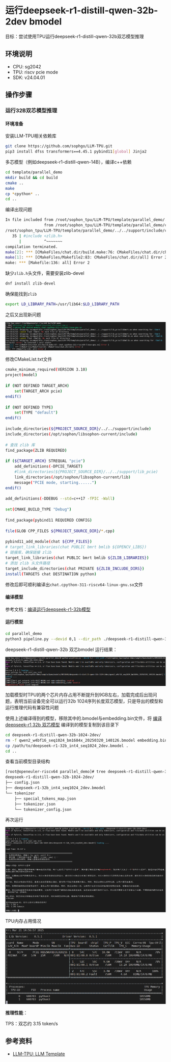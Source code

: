# 运行deepseek-r1-distill-qwen-32b-2dev bmodel

目标：尝试使用TPU运行deepseek-r1-distill-qwen-32b双芯模型推理

## 环境说明

* CPU: sg2042
* TPU: riscv pcie mode
* SDK: v24.04.01

## 操作步骤

### 运行32B双芯模型推理

#### 环境准备

安装LLM-TPU相关依赖库

```sh
git clone https://github.com/sophgo/LLM-TPU.git
pip3 install dfss transformers==4.45.1 pybind11[global] Jinja2
```

多芯模型（例如deepseek-r1-distill-qwen-14B），编译c++依赖

```sh
cd template/parallel_demo
mkdir build && cd build
cmake ..
make
cp *cpython* ..
cd ..
```

编译出现问题

```sh
In file included from /root/sophon_tpu/LLM-TPU/template/parallel_demo/../../support/include/utils.h:15,
                 from /root/sophon_tpu/LLM-TPU/template/parallel_demo/chat.cpp:22:
/root/sophon_tpu/LLM-TPU/template/parallel_demo/../../support/include/cnpy.h:35:10: fatal error: zlib.h: No such file or directory
   35 | #include <zlib.h>
      |          ^~~~~~~~
compilation terminated.
make[2]: *** [CMakeFiles/chat.dir/build.make:76: CMakeFiles/chat.dir/chat.cpp.o] Error 1
make[1]: *** [CMakeFiles/Makefile2:83: CMakeFiles/chat.dir/all] Error 2
make: *** [Makefile:136: all] Error 2 
```

缺少`zlib.h`头文件，需要安装zlib-devel

```sh
dnf install zlib-devel
```

确保能找到`zlib`

```sh
export LD_LIBRARY_PATH=/usr/lib64:$LD_LIBRARY_PATH
```

之后又出现新问题

![Image](./assets/llm-tpu_build_cython_issue.png)

修改CMakeList.txt文件

```sh
cmake_minimum_required(VERSION 3.10)
project(model)

if (NOT DEFINED TARGET_ARCH)
    set(TARGET_ARCH pcie)
endif()

if (NOT DEFINED TYPE)
    set(TYPE "default")
endif()

include_directories(${PROJECT_SOURCE_DIR}/../../support/include)
include_directories(/opt/sophon/libsophon-current/include)

# 查找 zlib 库
find_package(ZLIB REQUIRED)

if (${TARGET_ARCH} STREQUAL "pcie")
    add_definitions(-DPCIE_TARGET)
    #link_directories(${PROJECT_SOURCE_DIR}/../../support/lib_pcie)
    link_directories(/opt/sophon/libsophon-current/lib)
    message("PCIE mode, starting......")
endif()

add_definitions(-DDEBUG --std=c++17 -fPIC -Wall)

set(CMAKE_BUILD_TYPE "Debug")

find_package(pybind11 REQUIRED CONFIG)

file(GLOB CPP_FILES ${PROJECT_SOURCE_DIR}/*.cpp)

pybind11_add_module(chat ${CPP_FILES})
# target_link_libraries(chat PUBLIC bmrt bmlib ${OPENCV_LIBS})
# 链接库，确保链接 zlib
target_link_libraries(chat PUBLIC bmrt bmlib ${ZLIB_LIBRARIES})
# 添加 zlib 头文件路径
target_include_directories(chat PRIVATE ${ZLIB_INCLUDE_DIRS})
install(TARGETS chat DESTINATION python)
```

修改后即可顺利编译出`chat.cpython-311-riscv64-linux-gnu.so`文件

#### 编译模型

参考文档：[编译运行deepseek-r1-32b模型](./build_run_deepseek-r1-distill-qwen-32b_bmodel_guide.md#编译bmodel)

#### 运行模型

```sh
cd parallel_demo
python3 pipeline.py --devid 0,1 --dir_path ./deepseek-r1-distill-qwen-32b-1024-2dev
```

deepseek-r1-distill-qwen-32b 双芯bmodel 运行结果：

![Image](./assets/deeepseek-r1-32b-2dev_parallel_demo_run_issue.png)

加载模型时TPU的两个芯片内存占用不断提升到9GB左右，加载完成后出现问题，表明当前设备完全可以运行32b 1024序列长度双芯模型，只是导出的模型和运行推理代码有兼容性问题

使用上述编译得到的模型，移除其中的.bmodel与embedding.bin文件，将 [编译deepseek-r1 32b 双芯模型](./build_run_deepseek-r1-distill-qwen-32b-2dev_bmodel_guide.md#编译bmodel) 编译到的模型复制到该目录下

```sh
cd deepseek-r1-distill-qwen-32b-1024-2dev/
rm -f qwen2_w4bf16_seq1024_bm1684x_20250320_140126.bmodel embedding.bin
cp /path/to/deepseek-r1-32b_int4_seq1024_2dev.bmodel .
cd ..
```

查看当前模型目录结构

```sh
[root@openeuler-riscv64 parallel_demo]# tree deepseek-r1-distill-qwen-32b-1024-2dev/
deepseek-r1-distill-qwen-32b-1024-2dev/
├── config.json
├── deepseek-r1-32b_int4_seq1024_2dev.bmodel
└── tokenizer
    ├── special_tokens_map.json
    ├── tokenizer.json
    └── tokenizer_config.json
```

再次运行

![Image](./assets/deepseek-r1-32b-seq1024-2dev_run_result.png)

TPU内存占用情况

![Image](./assets/deepseek-r1-32b-seq1024-2dev_run_tpu_info.png)

**推理性能**：

TPS：双芯约 3.15 token/s

## 参考资料

* [LLM-TPU: LLM Template](https://github.com/sophgo/LLM-TPU/blob/main/template/README.md)
